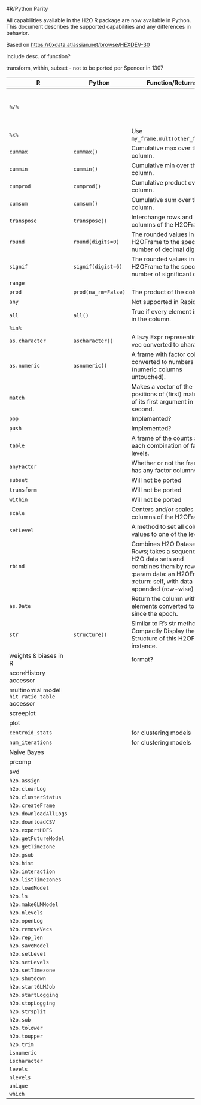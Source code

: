 #R/Python Parity

All capabilities available in the H2O R package are now available in Python. This document describes the supported capabilities and any differences in behavior. 

Based on https://0xdata.atlassian.net/browse/HEXDEV-30

Include desc. of function? 

transform, within, subset - not to be ported per Spencer in 1307


|R | Python  | Function/Returns | Notes | 
|------------- |---------------| -------------|-----|
| `%/%`      |  |  | Use the `//` operator in Python |
| `%x%`      |        | Use `my_frame.mult(other_frame)`.|
| `cummax` | `cummax()` | Cumulative max over the column.        |            |
| `cummin`| `cummin()` | Cumulative min over the column. 
| `cumprod` | `cumprod()` | Cumulative product over the column. | 
| `cumsum` | `cumsum()` | Cumulative sum over the column. | 
| `transpose` | `transpose()` | Interchange rows and columns of the H2OFrame. 
| `round` | `round(digits=0)` | The rounded values in the H2OFrame to the specified number of decimal digits. | 
| `signif` | `signif(digist=6)` | The rounded values in the H2OFrame to the specified number of significant digits. | 
| `range` | | 
| `prod` | `prod(na_rm=False)`| The product of the column. 
| `any` || Not supported in Rapids (?) 
| `all` |`all()` | True if every element is True in the column.
| `%in%`| | 
| `as.character` |`ascharacter()` | A lazy Expr representing this vec converted to characters. | 
| `as.numeric`| `asnumeric()` | A frame with factor columns converted to numbers (numeric columns untouched). | 
| `match`| | Makes a vector of the positions of (first) matches of its first argument in its second. | 
| `pop` | | Implemented? 
| `push` | | Implemented? 
| `table` | | 	A frame of the counts at each combination of factor levels. | 
| `anyFactor` | | Whether or not the frame has any factor columns. 
| `subset` | | Will not be ported
| `transform`| | Will not be ported 
| `within` | | Will not be ported
| `scale` | | Centers and/or scales the columns of the H2OFrame. | 
| `setLevel`|| A method to set all column values to one of the levels. | 
| `rbind`| | Combines H2O Datasets by Rows; takes a sequence of H2O data sets and combines them by rows. :param data: an H2OFrame :return: self, with data appended (row-wise) | 
| `as.Date`| | Return the column with all elements converted to millis since the epoch.
| `str`| `structure()` | Similar to R’s str method: Compactly Display the Structure of this H2OFrame instance.
| weights & biases in R | | format? 
| scoreHistory accessor || 
| multinomial model `hit_ratio_table` accessor | | 
| screeplot | | 
| plot | | 
| `centroid_stats` | | for clustering models
| `num_iterations`| | for clustering models
| Naive Bayes | | 
| prcomp | | 
| svd | | 
| `h2o.assign` | | 
| `h2o.clearLog` | |
| `h2o.clusterStatus` | | 
| `h2o.createFrame` | |
| `h2o.downloadAllLogs` | |
| `h2o.downloadCSV` | | 
| `h2o.exportHDFS` | | 
| `h2o.getFutureModel` | |
| `h2o.getTimezone` | | 
| `h2o.gsub` | | 
| `h2o.hist` | | 
| `h2o.interaction` | | 
| `h2o.listTimezones` | | 
| `h2o.loadModel` | | 
| `h2o.ls` | | 
| `h2o.makeGLMModel` | |
| `h2o.nlevels` | |
| `h2o.openLog` | | 
| `h2o.removeVecs` | |
| `h2o.rep_len` | | 
| `h2o.saveModel` | |
| `h2o.setLevel` | | 
| `h2o.setLevels` | |
| `h2o.setTimezone` | | 
| `h2o.shutdown` | |
| `h2o.startGLMJob` | | 
| `h2o.startLogging` | | 
| `h2o.stopLogging` | |
| `h2o.strsplit` | |
| `h2o.sub` | |
| `h2o.tolower` | | 
| `h2o.toupper` | | 
| `h2o.trim` | | 
| `isnumeric` | | 
| `ischaracter` | |
| `levels` | | 
| `nlevels` | | 
| `unique` || 
| `which` | | 

